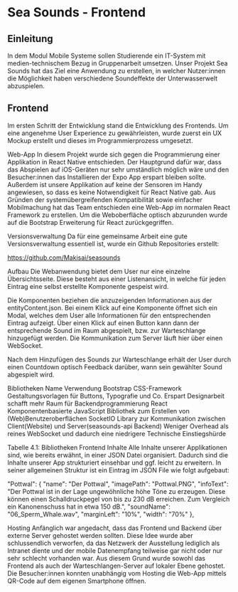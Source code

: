 # Sea Sounds - Frontend

## Einleitung
In dem Modul Mobile Systeme sollen Studierende ein IT-System mit medien-technischem Bezug in Gruppenarbeit umsetzen. Unser Projekt Sea Sounds hat das Ziel eine Anwendung zu erstellen, in welcher Nutzer:innen die Möglichkeit haben verschiedene Soundeffekte der Unterwasserwelt abzuspielen. 

## Frontend
Im ersten Schritt der Entwicklung stand die Entwicklung des Frontends. Um eine angenehme User Experience zu gewährleisten, wurde zuerst ein UX Mockup erstellt und dieses im Programmierprozess umgesetzt. 

Web-App
In diesem Projekt wurde sich gegen die Programmierung einer Applikation in React Native entschieden. Der Hauptgrund dafür war, dass das Abspielen auf iOS-Geräten nur sehr umständlich möglich wäre und den Besucher:innen das Installieren der Expo App erspart bleiben sollte. Außerdem ist unsere Applikation auf keine der Sensoren im Handy angewiesen, so dass es keine Notwendigkeit für React Native gab. Aus Gründen der systemübergreifenden Kompatibilität sowie einfacher Mobilmachung hat das Team entschieden eine Web-App im normalen React Framework zu erstellen. Um die Weboberfläche optisch abzurunden wurde auf die Bootstrap Erweiterung für React zurückgegriffen.

Versionsverwaltung
Da für eine gemeinsame Arbeit eine gute Versionsverwaltung essentiell ist, wurde ein Github Repositories erstellt: 

https://github.com/Makisai/seasounds  

Aufbau
Die Webanwendung bietet dem User nur eine einzelne Übersichtsseite. Diese besteht aus einer Listenansicht, in welche für jeden Eintrag eine selbst erstellte Komponente gespeist wird. 


Die Komponenten beziehen die anzuzeigenden Informationen aus der entityContent.json. Bei einem Klick auf eine Komponente öffnet sich ein Modal, welches dem User alle Informationen für den entsprechenden Eintrag aufzeigt. Über einen Klick auf einen Button kann dann der entsprechende Sound im Raum abgespielt, bzw. zur Warteschlange hinzugefügt werden. Die Kommunikation zum Server läuft hier über einen WebSocket.


Nach dem Hinzufügen des Sounds zur Warteschlange erhält der User durch einen Countdown optisch Feedback darüber, wann sein gewählter Sound abgespielt wird.

Bibliotheken
Name
Verwendung
Bootstrap
CSS-Framework
Gestaltungsvorlagen für Buttons, Typografie und Co. 
Erspart Designarbeit schafft mehr Raum für Backendprogrammierung
React
Komponentenbasierte JavaScript Bibliothek zum Erstellen von (Web)Benutzeroberflächen
SocketIO
Library zur Kommunikation zwischen Client(Website) und Server(seasounds-api Backend)
Weniger Overhead als reines WebSocket und dadurch eine niedrigere Technische Einstiegshürde


Tabelle 4.1: Bibliotheken Frontend
Inhalte
Alle Inhalte unserer Applikationen sind, wie bereits erwähnt, in einer JSON Datei organisiert. Dadurch sind die Inhalte unserer App strukturiert einsehbar und ggf. leicht zu erweitern. In seiner allgemeinen Struktur ist ein Eintrag im  JSON File wie folgt aufgebaut:


"Pottwal": {
        "name": "Der Pottwal",
        "imagePath": "Pottwal.PNG",
        "infoText": "Der Pottwal ist in der Lage ungewöhnliche höhe Töne zu erzeugen. Diese können einen Schalldruckpegel von bis zu 230 dB erreichen. Zum Vergleich ein Kanonenschuss hat in etwa 150 dB.",
        "soundName": "06_Sperm_Whale.wav",
        "marginLeft": "10%",
        "width": "70%"
    },


Hosting
Anfänglich war angedacht, dass das Frontend und Backend über externe Server gehostet werden sollten. Diese Idee wurde aber schlussendlich verworfen, da das Netzwerk der Ausstellung lediglich als Intranet diente und der mobile Datenempfang teilweise gar nicht oder nur sehr schlecht vorhanden war. Aus diesem Grund wurde sowohl das Frontend als auch der Warteschlangen-Server auf lokaler Ebene gehostet. Die Besucher:innen konnten unabhängig vom Hosting die Web-App mittels QR-Code auf dem eigenen Smartphone öffnen. 

